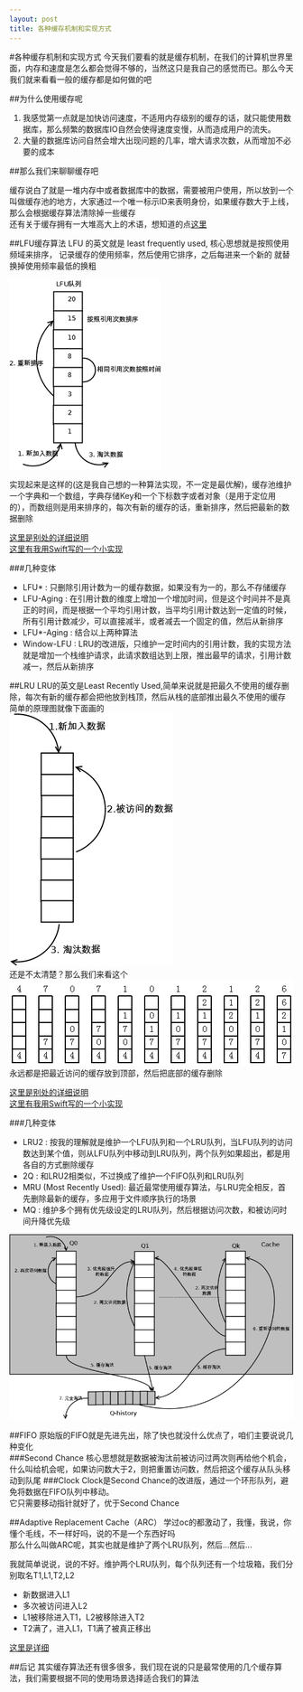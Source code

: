 ```yaml
---
layout: post  
title: 各种缓存机制和实现方式
---
```

#各种缓存机制和实现方式
今天我们要看的就是缓存机制，在我们的计算机世界里面，内存和速度是怎么都会觉得不够的，当然这只是我自己的感觉而已。那么今天我们就来看看一般的缓存都是如何做的吧

##为什么使用缓存呢
1. 我感觉第一点就是加快访问速度，不适用内存级别的缓存的话，就只能使用数据库，那么频繁的数据库IO自然会使得速度变慢，从而造成用户的流失。  
2. 大量的数据库访问自然会增大出现问题的几率，增大请求次数，从而增加不必要的成本

##那么我们来聊聊缓存吧

缓存说白了就是一堆内存中或者数据库中的数据，需要被用户使用，所以放到一个叫做缓存池的地方，大家通过一个唯一标示ID来表明身份，如果缓存数大于上线，那么会根据缓存算法清除掉一些缓存  
还有关于缓存拥有一大堆高大上的术语，想知道的点[这里](http://unicorn.blog.51cto.com/2273096/444605)  

##LFU缓存算法
LFU 的英文就是 least frequently used, 核心思想就是按照使用频域来排序， 记录缓存的使用频率，然后使用它排序，之后每进来一个新的 就替换掉使用频率最低的换粗  
 
![](/assets/img/LFU.png)  

实现起来是这样的(这是我自己想的一种算法实现，不一定是最优解)，缓存池维护一个字典和一个数组，字典存储Key和一个下标数字或者对象（是用于定位用的），而数组则是用来排序的，每次有新的缓存的话，重新排序，然后把最新的数据删除

[这里是别处的详细说明](http://blog.csdn.net/yunhua_lee/article/details/7648549)  
[这里有我用Swift写的一个小实现](https://github.com/Arthurli/LFUCacheKit)

###几种变体
* LFU* : 只删除引用计数为一的缓存数据，如果没有为一的，那么不存储缓存
* LFU-Aging : 在引用计数的维度上增加一个增加时间，但是这个时间并不是真正的时间，而是根据一个平均引用计数，当平均引用计数达到一定值的时候，所有引用计数减少，可以直接减半，或者减去一个固定的值，然后从新排序
* LFU*-Aging : 结合以上两种算法
* Window-LFU : LRU的改进版，只维护一定时间内的引用计数，我的实现方法就是增加一个栈维护请求，此请求数组达到上限，推出最早的请求，引用计数减一，然后从新排序

##LRU
LRU的英文是Least Recently Used,简单来说就是把最久不使用的缓存删除，每次有新的缓存都会把他放到栈顶，然后从栈的底部推出最久不使用的缓存  
简单的原理图就像下面画的  
![](/assets/img/LRU.png)    
还是不太清楚？那么我们来看这个  
![](/assets/img/LRU-1.png)   
永远都是把最近访问的缓存放到顶部，然后把底部的缓存删除

[这里是别处的详细说明](http://blog.csdn.net/yunhua_lee/article/details/7599671)  
[这里有我用Swift写的一个小实现](https://github.com/Arthurli/LRUCacheKit)

###几种变体
* LRU2 : 按我的理解就是维护一个LFU队列和一个LRU队列，当LFU队列的访问数达到某个值，则从LFU队列中移动到LRU队列，两个队列如果超出，都是用各自的方式删除缓存
* 2Q : 和LRU2相类似，不过换成了维护一个FIFO队列和LRU队列
* MRU (Most Recently Used): 最近最常使用缓存算法，与LRU完全相反，首先删除最新的缓存，多应用于文件顺序执行的场景
* MQ : 维护多个拥有优先级设定的LRU队列，然后根据访问次数，和被访问时间升降优先级

![](/assets/img/LRU-MQ.png)   

##FIFO
原始版的FIFO就是先进先出，除了快也就没什么优点了，咱们主要说说几种变化  
###Second Chance 
核心思想就是数据被淘汰前被访问过两次则再给他个机会，什么叫给机会呢，如果访问数大于2，则把重置访问数，然后把这个缓存从队头移动到队尾
###Clock
Clock是Second Chance的改进版，通过一个环形队列，避免将数据在FIFO队列中移动。  
它只需要移动指针就好了，优于Second Chance

##Adaptive Replacement Cache（ARC）
学过oc的都激动了，我懂，我说，你懂个毛线，不一样好吗，说的不是一个东西好吗  
那么什么叫做ARC呢，其实也就是维护了两个LRU队列，然后...然后...

我就简单说说，说的不好。维护两个LRU队列，每个队列还有一个垃圾箱，我们分别取名T1,L1,T2,L2  

* 新数据进入L1
* 多次被访问进入L2
* L1被移除进入T1，L2被移除进入T2
* T2满了，进入L1，T1满了被真正移出

[这里是详细](http://en.wikipedia.org/wiki/Adaptive_replacement_cache#Deployment)

##后记
其实缓存算法还有很多很多，我们现在说的只是最常使用的几个缓存算法，我们需要根据不同的使用场景选择适合我们的算法



